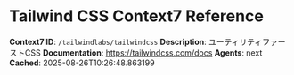 # Tailwind CSS Context7 Reference

**Context7 ID**: `/tailwindlabs/tailwindcss`
**Description**: ユーティリティファーストCSS
**Documentation**: https://tailwindcss.com/docs
**Agents**: next
**Cached**: 2025-08-26T10:26:48.863199
